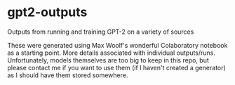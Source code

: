 # gpt2-outputs
Outputs from running and training GPT-2 on a variety of sources

These were generated using Max Woolf's wonderful Colaboratory notebook as a starting point. More details associated with individual outputs/runs. Unfortunately, models themselves are too big to keep in this repo, but please contact me if you want to use them (if I haven't created a generator) as I should have them stored somewhere.
